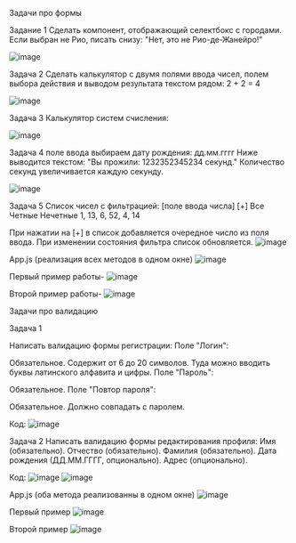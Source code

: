 Задачи про формы

Задание 1
Сделать компонент, отображающий селектбокс с городами. Если выбран не Рио, писать снизу: "Нет, это не Рио-де-Жанейро!"

![image](https://github.com/Yuriy228822/My-homework/assets/160457523/43d842db-6a56-4c24-8cab-a1e07befd884)

Задача 2
Сделать калькулятор с двумя полями ввода чисел, полем выбора действия и выводом результата текстом рядом: 2 + 2 = 4

![image](https://github.com/Yuriy228822/My-homework/assets/160457523/b52b6d87-bf6e-4cb3-9451-7fb76d1639b7)

Задача 3
Калькулятор систем счисления:

![image](https://github.com/Yuriy228822/My-homework/assets/160457523/052f2570-b23c-4f5b-bfd6-16c37c75e3c7)


Задача 4
поле ввода выбираем дату рождения: дд.мм.гггг
Ниже выводится текстом: "Вы прожили: 1232352345234 секунд."
Количество секунд увеличивается каждую секунду.


![image](https://github.com/Yuriy228822/My-homework/assets/160457523/a7191c4f-bd02-470a-86f3-4ac1abcdfd80)


Задача 5
Список чисел с фильтрацией: [поле ввода числа] [+] Все Четные Нечетные
1, 13, 6, 52, 4, 14

При нажатии на [+] в список добавляется очередное число из поля ввода. При изменении состояния фильтра список обновляется.
![image](https://github.com/Yuriy228822/My-homework/assets/160457523/6c09e882-fe45-4b5c-b012-cd70aed107ea)

App.js (реализация всех  методов в одном окне)
![image](https://github.com/Yuriy228822/My-homework/assets/160457523/790974c6-ae98-4b74-8186-a97757d169f6)

Первый пример работы-
![image](https://github.com/Yuriy228822/My-homework/assets/160457523/f09ad0e2-e653-4510-9260-068e0cbf2d7f)


Второй пример работы-
![image](https://github.com/Yuriy228822/My-homework/assets/160457523/15fd8dca-65cc-4f40-b21e-19bd677b952e)

Задачи про валидацию

Задача 1

Написать валидацию формы регистрации:
Поле "Логин":

Обязательное.
Содержит от 6 до 20 символов.
Туда можно вводить буквы латинского алфавита и цифры.
Поле "Пароль":

Обязательное.
Поле "Повтор пароля":

Обязательное.
Должно совпадать с паролем.

Код:
![image](https://github.com/Yuriy228822/My-homework/assets/160457523/25f8a255-5568-43c2-8db6-e2d670dffcbf)


Задача 2 
Написать валидацию формы редактирования профиля:
Имя (обязательно).
Отчество (обязательно).
Фамилия (обязательно).
Дата рождения (ДД.ММ.ГГГГ, опционально).
Адрес (опционально).

Код: 
![image](https://github.com/Yuriy228822/My-homework/assets/160457523/8180e1f0-185a-4316-a529-3c6e9e2de175)
![image](https://github.com/Yuriy228822/My-homework/assets/160457523/205335e2-cf47-40a7-bc07-a731108c4997)

App.js (оба метода реализованны в одном окне)
![image](https://github.com/Yuriy228822/My-homework/assets/160457523/f769df94-d6a9-478e-a24c-af987273d5ad)

Первый пример
![image](https://github.com/Yuriy228822/My-homework/assets/160457523/a1d66e09-99c2-497e-89a4-3528f69c256a)

Второй пример 
![image](https://github.com/Yuriy228822/My-homework/assets/160457523/748036cb-2811-48f6-8089-ecac66954d45)





